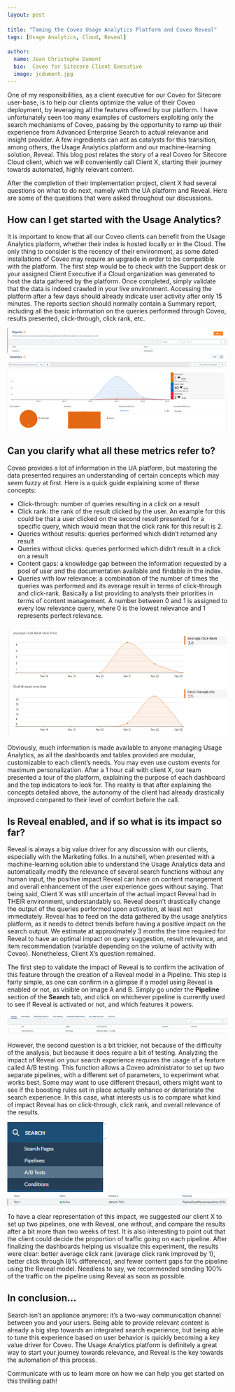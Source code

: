 ```yaml
---
layout: post

title: "Taming the Coveo Usage Analytics Platform and Coveo Reveal"
tags: [Usage Analytics, Cloud, Reveal]

author:
  name: Jean Christophe Dumont
  bio:  Coveo for Sitecore Client Executive
  image: jcdumont.jpg
---
```



One of my responsibilities, as a client executive for our Coveo for Sitecore user-base, is to help our clients optimize the value of their Coveo deployment, by leveraging all the features offered by our platform. 
I have unfortunately seen too many examples of customers exploiting only the search mechanisms of Coveo, passing by the opportunity to ramp up their experience from Advanced Enterprise Search to actual relevance and insight provider. A few ingredients can act as catalysts for this transition, among others, the Usage Analytics platform and our machine-learning solution, Reveal. This blog post relates the story of a real Coveo for Sitecore Cloud client, which we will conveniently call Client X, starting their journey towards automated, highly relevant content.

<!-- more -->

After the completion of their implementation project, client X had several questions on what to do next, namely with the UA platform and Reveal. Here are some of the questions that were asked throughout our discussions. 

## How can I get started with the Usage Analytics?
	
It is important to know that all our Coveo clients can benefit from the Usage Analytics platform, whether their index is hosted locally or in the Cloud. The only thing to consider is the recency of their environment, as some dated installations of Coveo may require an upgrade in order to be compatible with the platform. 
The first step would be to check with the Support desk or your assigned Client Executive if a Cloud organization was generated to host the data gathered by the platform. Once completed, simply validate that the data is indeed crawled in your live environment. Accessing the platform after a few days should already indicate user activity after only 15 minutes. 
The reports section should normally contain a Summary report, including all the basic information on the queries performed through Coveo, results presented, click-through, click rank, etc.

![Reports Menu](/images/TamingUA/Reports.png)
![Summary Dashboard](/images/TamingUA/SummaryDashboard.png)
 
## Can you clarify what all these metrics refer to?

Coveo provides a lot of information in the UA platform, but mastering the data presented requires an understanding of certain concepts which may seem fuzzy at first. Here is a quick guide explaining some of these concepts: 
* Click-through: number of queries resulting in a click on a result
* Click rank: the rank of the result clicked by the user. An example for this could be that a user clicked on the second result presented for a specific query, which would mean that the click rank for this result is 2.
* Queries without results: queries performed which didn’t returned any result
* Queries without clicks: queries performed which didn’t result in a click on a result
* Content gaps: a knowledge gap between the information requested by a pool of user and the documentation available and findable in the index.
* Queries with low relevance: a combination of the number of times the queries was performed and its average result in terms of click-through and click-rank. Basically a list providing to analysts their priorities in terms of content management. A number between 0 and 1 is assigned to every low relevance query, where 0 is the lowest relevance and 1 represents perfect relevance. 

![Content Gaps](/images/TamingUA/ContentGaps.png)

Obviously, much information is made available to anyone managing Usage Analytics, as all the dashboards and tables provided are modular, customizable to each client’s needs. You may even use custom events for maximum personalization. 
After a 1 hour call with client X, our team presented a tour of the platform, explaining the purpose of each dashboard and the top indicators to look for. The reality is that after explaining the concepts detailed above, the autonomy of the client had already drastically improved compared to their level of comfort before the call.

## Is Reveal enabled, and if so what is its impact so far?

Reveal is always a big value driver for any discussion with our clients, especially with the Marketing folks. In a nutshell, when presented with a machine-learning solution able to understand the Usage Analytics data and automatically modify the relevance of several search functions without any human input, the positive impact Reveal can have on content management and overall enhancement of the user experience goes without saying. 
That being said, Client X was still uncertain of the actual impact Reveal had in THEIR environment, understandably so. Reveal doesn’t drastically change the output of the queries performed upon activation, at least not immediately. Reveal has to feed on the data gathered by the usage analytics platform, as it needs to detect trends before having a positive impact on the search output. We estimate at approximately 3 months the time required for Reveal to have an optimal impact on query suggestion, result relevance, and item recommendation (variable depending on the volume of activity with Coveo). Nonetheless, Client X’s question remained. 

The first step to validate the impact of Reveal is to confirm the activation of this feature through the creation of a Reveal model in a Pipeline. This step is fairly simple, as one can confirm in a glimpse if a model using Reveal is enabled or not, as visible on image A and B. Simply go under the **Pipeline** section of the **Search** tab, and click on whichever pipeline is currently used to see if Reveal is activated or not, and which features it powers.

![Pipeline with Reveal](/images/TamingUA/PipelineWithReveal.png)

However, the second question is a bit trickier, not because of the difficulty of the analysis, but because it does require a bit of testing. Analyzing the impact of Reveal on your search experience requires the usage of a feature called A/B testing. This function allows a Coveo administrator to set up two separate pipelines, with a different set of parameters, to experiment what works best.
Some may want to use different thesauri, others might want to see if the boosting rules set in place actually enhance or deteriorate the search experience. In this case, what interests us is to compare what kind of impact Reveal has on click-through, click rank, and overall relevance of the results.
 
![A/B Testing Menu](/images/TamingUA/ABTestingMenu.png)
![A/B Testing Active](/images/TamingUA/ABTestingActive.png)

To have a clear representation of this impact, we suggested our client X to set up two pipelines, one with Reveal, one without, and compare the results after a bit more than two weeks of test. It is also interesting to point out that the client could decide the proportion of traffic going on each pipeline. After finalizing the dashboards helping us visualize this experiment, the results were clear: better average click rank (average click rank improved by 1), better click through (8% difference), and fewer content gaps for the pipeline using the Reveal model. Needless to say, we recommended sending 100% of the traffic on the pipeline using Reveal as soon as possible. 

## In conclusion…

Search isn’t an appliance anymore: it’s a two-way communication channel between you and your users. Being able to provide relevant content is already a big step towards an integrated search experience, but being able to tune this experience based on user behavior is quickly becoming a key value driver for Coveo. The Usage Analytics platform is definitely a great way to start your journey towards relevance, and Reveal is the key towards the automation of this process.

Communicate with us to learn more on how we can help you get started on this thrilling path!
